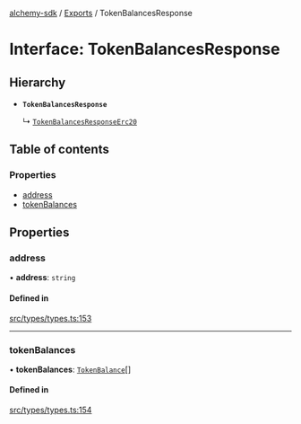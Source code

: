 [alchemy-sdk](../README.md) / [Exports](../modules.md) / TokenBalancesResponse

# Interface: TokenBalancesResponse

## Hierarchy

- **`TokenBalancesResponse`**

  ↳ [`TokenBalancesResponseErc20`](TokenBalancesResponseErc20.md)

## Table of contents

### Properties

- [address](TokenBalancesResponse.md#address)
- [tokenBalances](TokenBalancesResponse.md#tokenbalances)

## Properties

### address

• **address**: `string`

#### Defined in

[src/types/types.ts:153](https://github.com/alchemyplatform/alchemy-sdk-js/blob/8c9409f/src/types/types.ts#L153)

___

### tokenBalances

• **tokenBalances**: [`TokenBalance`](../modules.md#tokenbalance)[]

#### Defined in

[src/types/types.ts:154](https://github.com/alchemyplatform/alchemy-sdk-js/blob/8c9409f/src/types/types.ts#L154)
